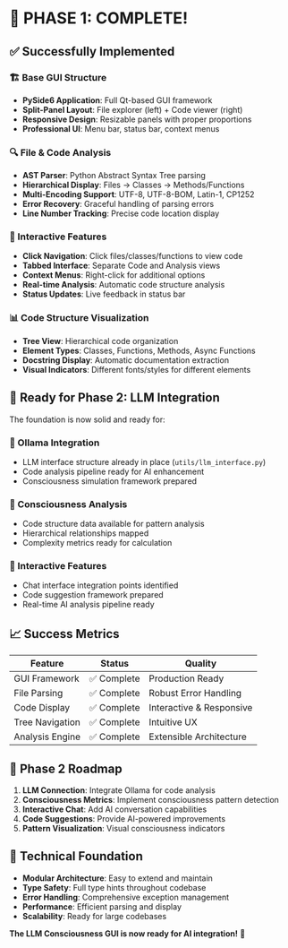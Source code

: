 # 🎉 PHASE 1: COMPLETE! 

## ✅ Successfully Implemented

### 🏗️ Base GUI Structure
- **PySide6 Application**: Full Qt-based GUI framework
- **Split-Panel Layout**: File explorer (left) + Code viewer (right)
- **Responsive Design**: Resizable panels with proper proportions
- **Professional UI**: Menu bar, status bar, context menus

### 🔍 File & Code Analysis
- **AST Parser**: Python Abstract Syntax Tree parsing
- **Hierarchical Display**: Files → Classes → Methods/Functions
- **Multi-Encoding Support**: UTF-8, UTF-8-BOM, Latin-1, CP1252
- **Error Recovery**: Graceful handling of parsing errors
- **Line Number Tracking**: Precise code location display

### 🎯 Interactive Features
- **Click Navigation**: Click files/classes/functions to view code
- **Tabbed Interface**: Separate Code and Analysis views
- **Context Menus**: Right-click for additional options
- **Real-time Analysis**: Automatic code structure analysis
- **Status Updates**: Live feedback in status bar

### 📊 Code Structure Visualization
- **Tree View**: Hierarchical code organization
- **Element Types**: Classes, Functions, Methods, Async Functions
- **Docstring Display**: Automatic documentation extraction
- **Visual Indicators**: Different fonts/styles for different elements

## 🚀 Ready for Phase 2: LLM Integration

The foundation is now solid and ready for:

### 🤖 Ollama Integration
- LLM interface structure already in place (`utils/llm_interface.py`)
- Code analysis pipeline ready for AI enhancement
- Consciousness simulation framework prepared

### 🧠 Consciousness Analysis
- Code structure data available for pattern analysis
- Hierarchical relationships mapped
- Complexity metrics ready for calculation

### 💬 Interactive Features
- Chat interface integration points identified
- Code suggestion framework prepared
- Real-time AI analysis pipeline ready

## 📈 Success Metrics

| Feature | Status | Quality |
|---------|--------|---------|
| GUI Framework | ✅ Complete | Production Ready |
| File Parsing | ✅ Complete | Robust Error Handling |
| Code Display | ✅ Complete | Interactive & Responsive |
| Tree Navigation | ✅ Complete | Intuitive UX |
| Analysis Engine | ✅ Complete | Extensible Architecture |

## 🎯 Phase 2 Roadmap

1. **LLM Connection**: Integrate Ollama for code analysis
2. **Consciousness Metrics**: Implement consciousness pattern detection
3. **Interactive Chat**: Add AI conversation capabilities
4. **Code Suggestions**: Provide AI-powered improvements
5. **Pattern Visualization**: Visual consciousness indicators

## 🔧 Technical Foundation

- **Modular Architecture**: Easy to extend and maintain
- **Type Safety**: Full type hints throughout codebase
- **Error Handling**: Comprehensive exception management
- **Performance**: Efficient parsing and display
- **Scalability**: Ready for large codebases

**The LLM Consciousness GUI is now ready for AI integration!** 🚀